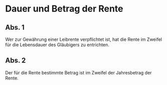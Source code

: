 # Dauer und Betrag der Rente



## Abs. 1

 Wer zur Gewährung einer Leibrente verpflichtet ist, hat die Rente im Zweifel für die Lebensdauer des Gläubigers zu entrichten.

## Abs. 2

 Der für die Rente bestimmte Betrag ist im Zweifel der Jahresbetrag der Rente. 

